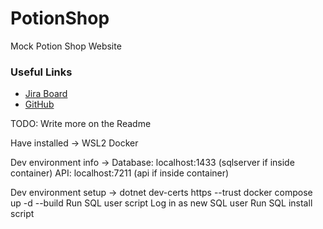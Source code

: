 # PotionShop

Mock Potion Shop Website

### Useful Links

-   [Jira Board](https://potionshoppe.atlassian.net/jira/software/projects/PS/boards/2)
-   [GitHub](https://github.com/devMichaelREdwards/PotionShoppe)

TODO: Write more on the Readme

Have installed ->
WSL2
Docker

Dev environment info ->
Database: localhost:1433 (sqlserver if inside container)
API: localhost:7211 (api if inside container)

Dev environment setup ->
dotnet dev-certs https --trust
docker compose up -d --build
Run SQL user script
Log in as new SQL user
Run SQL install script
